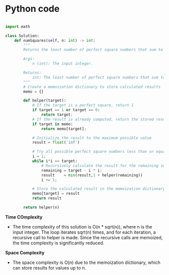 # Python code

```python

import math

class Solution:
    def numSquares(self, n: int) -> int:
        """
        Returns the least number of perfect square numbers that sum to n.

        Args:
            n (int): The input integer.

        Returns:
            int: The least number of perfect square numbers that sum to n.
        """
        # Create a memoization dictionary to store calculated results
        memo = {}

        def helper(target):
            # If the target is a perfect square, return 1
            if target == 1 or target == 0:
                return target;
            # If the result is already computed, return the stored result
            if target in memo:
                return memo[target];

            # Initialize the result to the maximum possible value
            result = float('inf')

            # Try all possible perfect square numbers less than or equal to the target
            i = 1;
            while i*i <= target:
                # Recursively calculate the result for the remaining sum
                remaining = target - i * i;
                result    = min(result,1 + helper(remaining))
                i += 1;

            # Store the calculated result in the memoization dictionary
            memo[target] = result
            return result

        return helper(n)


```

**Time COmplexity**
- The time complexity of this solution is O(n * sqrt(n)), where n is the input integer. The loop iterates sqrt(n) times, and for each iteration, a recursive call to helper is made. Since the recursive calls are memoized, the time complexity is significantly reduced.

**Space Complexity**
- The space complexity is O(n) due to the memoization dictionary, which can store results for values up to n.
